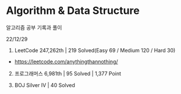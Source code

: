 # Algorithm & Data Structure

알고리즘 공부 기록과 풀이

22/12/29

1. LeetCode 247,262th | 219 Solved(Easy 69 / Medium 120 / Hard 30)
- https://leetcode.com/anythingthannothing/

2. 프로그래머스 6,981th | 95 Solved | 1,377 Point

3. BOJ Silver IV | 40 Solved
